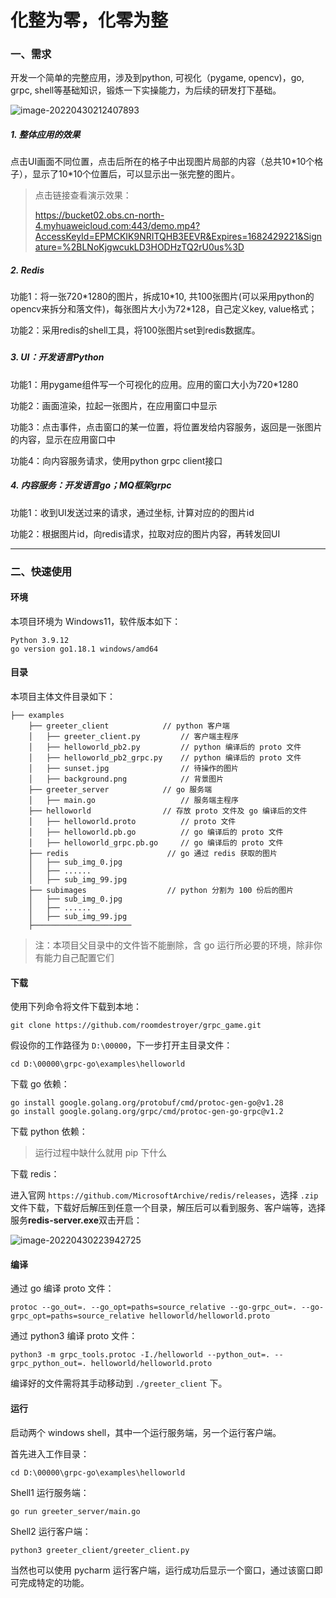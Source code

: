 # 化整为零，化零为整

### 一、需求

开发一个简单的完整应用，涉及到python, 可视化（pygame, opencv)，go, grpc, shell等基础知识，锻炼一下实操能力，为后续的研发打下基础。

![image-20220430212407893](C:\Users\Administrator\AppData\Roaming\Typora\typora-user-images\image-20220430212407893.png)

##### 1. 整体应用的效果

点击UI画面不同位置，点击后所在的格子中出现图片局部的内容（总共10\*10个格子），显示了10\*10个位置后，可以显示出一张完整的图片。

> 点击链接查看演示效果：
>
> https://bucket02.obs.cn-north-4.myhuaweicloud.com:443/demo.mp4?AccessKeyId=EPMCKIK9NRITQHB3EEVR&Expires=1682429221&Signature=%2BLNoKjgwcukLD3HODHzTQ2rU0us%3D



##### 2. Redis

功能1：将一张720\*1280的图片，拆成10\*10, 共100张图片(可以采用python的opencv来拆分和落文件)，每张图片大小为72\*128，自己定义key, value格式；

功能2：采用redis的shell工具，将100张图片set到redis数据库。

### 

##### 3. UI：开发语言Python

功能1：用pygame组件写一个可视化的应用。应用的窗口大小为720*1280

功能2：画面渲染，拉起一张图片，在应用窗口中显示 

功能3：点击事件，点击窗口的某一位置，将位置发给内容服务，返回是一张图片的内容，显示在应用窗口中

功能4：向内容服务请求，使用python grpc client接口



##### 4. 内容服务：开发语言go；MQ框架grpc

功能1：收到UI发送过来的请求，通过坐标, 计算对应的的图片id

功能2：根据图片id，向redis请求，拉取对应的图片内容，再转发回UI



---

### 二、快速使用

#### 环境

本项目环境为 Windows11，软件版本如下：

~~~
Python 3.9.12
go version go1.18.1 windows/amd64
~~~



#### 目录

本项目主体文件目录如下：

~~~
├── examples
    ├── greeter_client            // python 客户端
    │   ├── greeter_client.py         // 客户端主程序
    │   ├── helloworld_pb2.py         // python 编译后的 proto 文件
    │   ├── helloworld_pb2_grpc.py    // python 编译后的 proto 文件
    │   ├── sunset.jpg                // 待操作的图片
    │   ├── background.png            // 背景图片
    ├── greeter_server            // go 服务端
    │   ├── main.go                   // 服务端主程序
    ├── helloworld                // 存放 proto 文件及 go 编译后的文件
    │   ├── helloworld.proto          // proto 文件
    │   ├── helloworld.pb.go          // go 编译后的 proto 文件
    │   ├── helloworld_grpc.pb.go     // go 编译后的 proto 文件
    ├── redis                      // go 通过 redis 获取的图片
    │   ├── sub_img_0.jpg
    │   ├── ......
    │   ├── sub_img_99.jpg
    ├── subimages                  // python 分割为 100 份后的图片
    │   ├── sub_img_0.jpg
    │   ├── ......
    │   ├── sub_img_99.jpg
    ├──────────────────────
~~~

> 注：本项目父目录中的文件皆不能删除，含 go 运行所必要的环境，除非你有能力自己配置它们



#### 下载

使用下列命令将文件下载到本地：

~~~
git clone https://github.com/roomdestroyer/grpc_game.git
~~~

假设你的工作路径为 `D:\00000`，下一步打开主目录文件：

~~~
cd D:\00000\grpc-go\examples\helloworld
~~~

下载 go 依赖：

~~~
go install google.golang.org/protobuf/cmd/protoc-gen-go@v1.28
go install google.golang.org/grpc/cmd/protoc-gen-go-grpc@v1.2
~~~

下载 python 依赖：

> 运行过程中缺什么就用 pip 下什么

下载 redis：

进入官网 `https://github.com/MicrosoftArchive/redis/releases`，选择 `.zip` 文件下载，下载好后解压到任意一个目录，解压后可以看到服务、客户端等，选择服务**redis-server.exe**双击开启：

![image-20220430223942725](C:\Users\Administrator\AppData\Roaming\Typora\typora-user-images\image-20220430223942725.png)



#### 编译

通过 go 编译 proto 文件：

~~~
protoc --go_out=. --go_opt=paths=source_relative --go-grpc_out=. --go-grpc_opt=paths=source_relative helloworld/helloworld.proto
~~~

通过 python3 编译 proto 文件：

~~~
python3 -m grpc_tools.protoc -I./helloworld --python_out=. --grpc_python_out=. helloworld/helloworld.proto
~~~

编译好的文件需将其手动移动到 `./greeter_client` 下。



#### 运行

启动两个 windows shell，其中一个运行服务端，另一个运行客户端。

首先进入工作目录：

~~~
cd D:\00000\grpc-go\examples\helloworld
~~~

Shell1 运行服务端：

~~~
go run greeter_server/main.go
~~~

Shell2 运行客户端：

~~~
python3 greeter_client/greeter_client.py
~~~

当然也可以使用 pycharm 运行客户端，运行成功后显示一个窗口，通过该窗口即可完成特定的功能。


